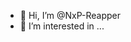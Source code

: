 - 👋 Hi, I’m @NxP-Reapper
- 👀 I’m interested in ...


<!---
NxP-Reapper/NxP-Reapper is a ✨ special ✨ repository because its `README.md` (this file) appears on your GitHub profile.
You can click the Preview link to take a look at your changes.
--->
